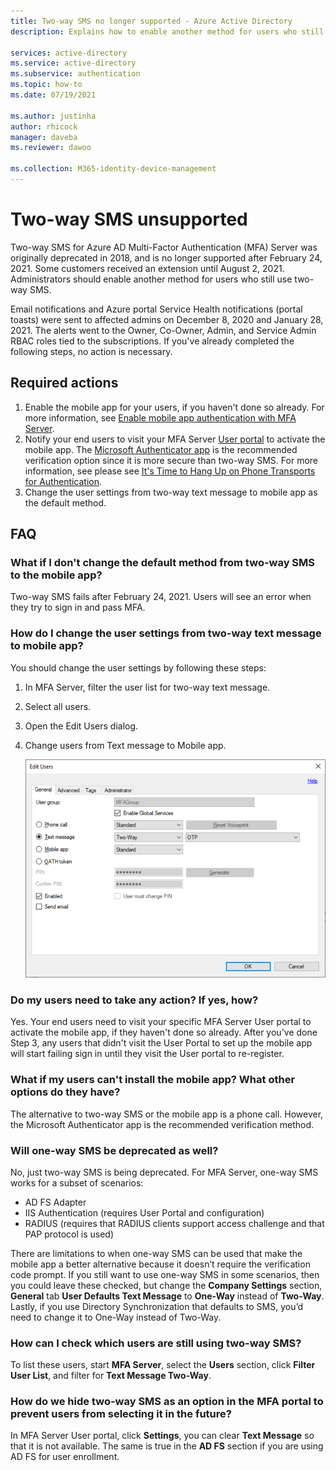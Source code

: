 ```yaml
---
title: Two-way SMS no longer supported - Azure Active Directory
description: Explains how to enable another method for users who still use two-way SMS. 

services: active-directory
ms.service: active-directory
ms.subservice: authentication
ms.topic: how-to
ms.date: 07/19/2021

ms.author: justinha
author: rhicock
manager: daveba
ms.reviewer: dawoo

ms.collection: M365-identity-device-management
---
```

# Two-way SMS unsupported

Two-way SMS for Azure AD Multi-Factor Authentication (MFA) Server was originally deprecated in 2018, and is no longer supported after February 24, 2021. Some customers received an extension until August 2, 2021. Administrators should enable another method for users who still use two-way SMS.

Email notifications and Azure portal Service Health notifications (portal toasts) were sent to affected admins on December 8, 2020 and January 28, 2021. The alerts went to the Owner, Co-Owner, Admin, and Service Admin RBAC roles tied to the subscriptions. If you've already completed the following steps, no action is necessary.

## Required actions

1. Enable the mobile app for your users, if you haven't done so already. For more information, see [Enable mobile app authentication with MFA Server](howto-mfaserver-deploy-mobileapp.md).
1. Notify your end users to visit your MFA Server [User portal](howto-mfaserver-deploy-userportal.md) to activate the mobile app. The [Microsoft Authenticator app](https://www.microsoft.com/en-us/account/authenticator) is the recommended verification option since it is more secure than two-way SMS. For more information, see please see [It's Time to Hang Up on Phone Transports for Authentication](https://techcommunity.microsoft.com/t5/azure-active-directory-identity/it-s-time-to-hang-up-on-phone-transports-for-authentication/ba-p/1751752).
1. Change the user settings from two-way text message to mobile app as the default method.

## FAQ

### What if I don't change the default method from two-way SMS to the mobile app?
Two-way SMS fails after February 24, 2021. Users will see an error when they try to sign in and pass MFA.

### How do I change the user settings from two-way text message to mobile app?

You should change the user settings by following these steps:

1. In MFA Server, filter the user list for two-way text message.
1. Select all users.
1. Open the Edit Users dialog.
1. Change users from Text message to Mobile app.

   ![Screenshot of End Users](media/how-to-authentication-two-way-sms-unsupported/end-users.png)

### Do my users need to take any action? If yes, how?
Yes. Your end users need to visit your specific MFA Server User portal to activate the mobile app, if they haven't done so already. After you've done Step 3, any users that didn't visit the User Portal to set up the mobile app will start failing sign in until they visit the User portal to re-register.

### What if my users can't install the mobile app? What other options do they have?
The alternative to two-way SMS or the mobile app is a phone call. However, the Microsoft Authenticator app is the recommended verification method.

### Will one-way SMS be deprecated as well?
No, just two-way SMS is being deprecated. For MFA Server, one-way SMS works for a subset of scenarios:

- AD FS Adapter
- IIS Authentication (requires User Portal and configuration)
- RADIUS (requires that RADIUS clients support access challenge and that PAP protocol is used)

There are limitations to when one-way SMS can be used that make the mobile app a better alternative because it doesn’t require the verification code prompt.
If you still want to use one-way SMS in some scenarios, then you could leave these checked, but change the **Company Settings** section, **General** tab **User Defaults Text Message** to **One-Way** instead of **Two-Way**. Lastly, if you use Directory Synchronization that defaults to SMS, you’d need to change it to One-Way instead of Two-Way.

### How can I check which users are still using two-way SMS?
To list these users, start **MFA Server**, select the **Users** section, click **Filter User List**, and filter for **Text Message Two-Way**.

### How do we hide two-way SMS as an option in the MFA portal to prevent users from selecting it in the future?
In MFA Server User portal, click **Settings**, you can clear **Text Message** so that it is not available. 
The same is true in the **AD FS** section if you are using AD FS for user enrollment.

